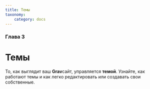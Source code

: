 ```yaml
---
title: Темы
taxonomy:
    category: docs
---
```


### Глава 3

# Темы

То, как выглядит ваш **Grav**сайт, управляется **темой**. Узнайте, как работают темы и как легко редактировать или создавать свои собственные.

